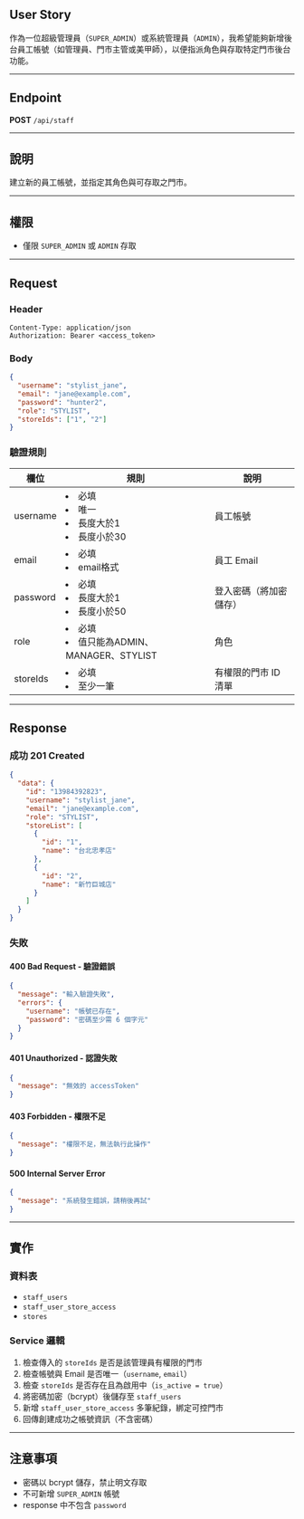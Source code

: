 ## User Story

作為一位超級管理員（`SUPER_ADMIN`）或系統管理員（`ADMIN`），我希望能夠新增後台員工帳號（如管理員、門市主管或美甲師），以便指派角色與存取特定門市後台功能。

---

## Endpoint

**POST** `/api/staff`

---

## 說明

建立新的員工帳號，並指定其角色與可存取之門市。

---

## 權限

- 僅限 `SUPER_ADMIN` 或 `ADMIN` 存取

---

## Request

### Header

```http
Content-Type: application/json
Authorization: Bearer <access_token>
```

### Body

```json
{
  "username": "stylist_jane",
  "email": "jane@example.com",
  "password": "hunter2",
  "role": "STYLIST",
  "storeIds": ["1", "2"]
}
```

### 驗證規則

| 欄位     | 規則                                        | 說明                   |
| -------- | ------------------------------------------- | ---------------------- |
| username | <li>必填<li>唯一<li>長度大於1<li>長度小於30 | 員工帳號               |
| email    | <li>必填<li>email格式                       | 員工 Email             |
| password | <li>必填<li>長度大於1<li>長度小於50         | 登入密碼（將加密儲存） |
| role     | <li>必填<li>值只能為ADMIN、MANAGER、STYLIST | 角色                   |
| storeIds | <li>必填<li>至少一筆                        | 有權限的門市 ID 清單   |

---

## Response

### 成功 201 Created

```json
{
  "data": {
    "id": "13984392823",
    "username": "stylist_jane",
    "email": "jane@example.com",
    "role": "STYLIST",
    "storeList": [
      {
        "id": "1",
        "name": "台北忠孝店"
      },
      {
        "id": "2",
        "name": "新竹巨城店"
      }
    ]
  }
}
```

### 失敗

#### 400 Bad Request - 驗證錯誤

```json
{
  "message": "輸入驗證失敗",
  "errors": {
    "username": "帳號已存在",
    "password": "密碼至少需 6 個字元"
  }
}
```

#### 401 Unauthorized - 認證失敗

```json
{
  "message": "無效的 accessToken"
}
```

#### 403 Forbidden - 權限不足

```json
{
  "message": "權限不足，無法執行此操作"
}
```

#### 500 Internal Server Error

```json
{
  "message": "系統發生錯誤，請稍後再試"
}
```

---

## 實作

### 資料表

- `staff_users`
- `staff_user_store_access`
- `stores`

### Service 邏輯

1. 檢查傳入的 `storeIds` 是否是該管理員有權限的門市
2. 檢查帳號與 Email 是否唯一（`username`, `email`）
3. 檢查 `storeIds` 是否存在且為啟用中（`is_active = true`）
4. 將密碼加密（bcrypt）後儲存至 `staff_users`
5. 新增 `staff_user_store_access` 多筆紀錄，綁定可控門市
6. 回傳創建成功之帳號資訊（不含密碼）

---

## 注意事項

- 密碼以 bcrypt 儲存，禁止明文存取
- 不可新增 `SUPER_ADMIN` 帳號
- response 中不包含 `password`
